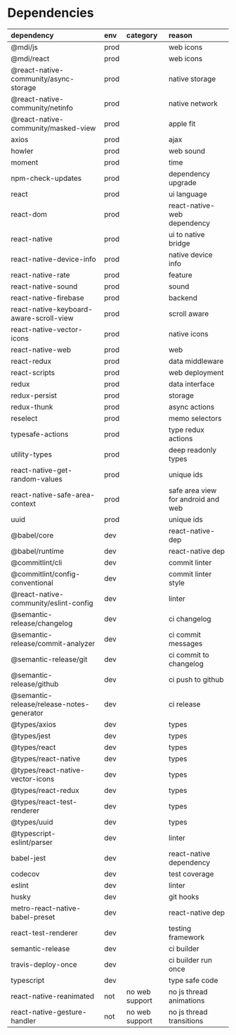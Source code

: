 # Dependencies

| dependency                                | env  | category       | reason                             |
| :---------------------------------------- | :--- | :------------- | :--------------------------------- |
| @mdi/js                                   | prod |                | web icons                          |
| @mdi/react                                | prod |                | web icons                          |
| @react-native-community/async-storage     | prod |                | native storage                     |
| @react-native-community/netinfo           | prod |                | native network                     |
| @react-native-community/masked-view       | prod |                | apple fit                          |
| axios                                     | prod |                | ajax                               |
| howler                                    | prod |                | web sound                          |
| moment                                    | prod |                | time                               |
| npm-check-updates                         | prod |                | dependency upgrade                 |
| react                                     | prod |                | ui language                        |
| react-dom                                 | prod |                | react-native-web dependency        |
| react-native                              | prod |                | ui to native bridge                |
| react-native-device-info                  | prod |                | native device info                 |
| react-native-rate                         | prod |                | feature                            |
| react-native-sound                        | prod |                | sound                              |
| react-native-firebase                     | prod |                | backend                            |
| react-native-keyboard-aware-scroll-view   | prod |                | scroll aware                       |
| react-native-vector-icons                 | prod |                | native icons                       |
| react-native-web                          | prod |                | web                                |
| react-redux                               | prod |                | data middleware                    |
| react-scripts                             | prod |                | web deployment                     |
| redux                                     | prod |                | data interface                     |
| redux-persist                             | prod |                | storage                            |
| redux-thunk                               | prod |                | async actions                      |
| reselect                                  | prod |                | memo selectors                     |
| typesafe-actions                          | prod |                | type redux actions                 |
| utility-types                             | prod |                | deep readonly types                |
| react-native-get-random-values            | prod |                | unique ids                         |
| react-native-safe-area-context            | prod |                | safe area view for android and web |
| uuid                                      | prod |                | unique ids                         |
| @babel/core                               | dev  |                | react-native-dep                   |
| @babel/runtime                            | dev  |                | react-native dep                   |
| @commitlint/cli                           | dev  |                | commit linter                      |
| @commitlint/config-conventional           | dev  |                | commit linter style                |
| @react-native-community/eslint-config     | dev  |                | linter                             |
| @semantic-release/changelog               | dev  |                | ci changelog                       |
| @semantic-release/commit-analyzer         | dev  |                | ci commit messages                 |
| @semantic-release/git                     | dev  |                | ci commit to changelog             |
| @semantic-release/github                  | dev  |                | ci push to github                  |
| @semantic-release/release-notes-generator | dev  |                | ci release                         |
| @types/axios                              | dev  |                | types                              |
| @types/jest                               | dev  |                | types                              |
| @types/react                              | dev  |                | types                              |
| @types/react-native                       | dev  |                | types                              |
| @types/react-native-vector-icons          | dev  |                | types                              |
| @types/react-redux                        | dev  |                | types                              |
| @types/react-test-renderer                | dev  |                | types                              |
| @types/uuid                               | dev  |                | types                              |
| @typescript-eslint/parser                 | dev  |                | linter                             |
| babel-jest                                | dev  |                | react-native dependency            |
| codecov                                   | dev  |                | test coverage                      |
| eslint                                    | dev  |                | linter                             |
| husky                                     | dev  |                | git hooks                          |
| metro-react-native-babel-preset           | dev  |                | react-native dep                   |
| react-test-renderer                       | dev  |                | testing framework                  |
| semantic-release                          | dev  |                | ci builder                         |
| travis-deploy-once                        | dev  |                | ci builder run once                |
| typescript                                | dev  |                | type safe code                     |
| react-native-reanimated                   | not  | no web support | no js thread animations            |
| react-native-gesture-handler              | not  | no web support | no js thread transitions           |
